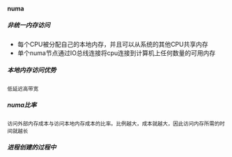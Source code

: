 #### numa
##### 非统一内存访问
- 每个CPU被分配自己的本地内存，并且可以从系统的其他CPU共享内存
- 单个numa节点通过IO总线连接将cpu连接到计算机上任何数量的可用内存
##### 本地内存访问优势
	低延迟高带宽
##### numa比率
	访问外部内存成本与访问本地内存成本的比率。比例越大，成本就越大，因此访问内存所需的时间就越长

##### 进程创建的过程中